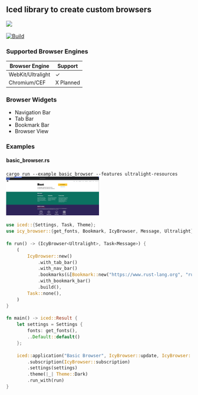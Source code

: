 ## Iced library to create custom browsers
<img src="https://raw.githubusercontent.com/gist/hecrj/ad7ecd38f6e47ff3688a38c79fd108f0/raw/74384875ecbad02ae2a926425e9bcafd0695bade/color.svg" width=20%>

[![Build](https://github.com/LegitCamper/icy_browser/actions/workflows/ci.yml/badge.svg)](https://github.com/LegitCamper/icy_browser/actions/workflows/ci.yml)

### Supported Browser Engines
| Browser Engine | Support      |
| ----------------- | --------- |
| WebKit/Ultralight | <span>&#10003;</span> |
| Chromium/CEF      | X Planned |


### Browser Widgets
- Navigation Bar
- Tab Bar
- Bookmark Bar
- Browser View

### Examples
#### basic_browser.rs
`cargo run --example basic_browser --features ultralight-resources`
<img src="https://github.com/LegitCamper/icy_browser/blob/main/assets/basic_browser.png?raw=true" width=50%>

``` Rust
use iced::{Settings, Task, Theme};
use icy_browser::{get_fonts, Bookmark, IcyBrowser, Message, Ultralight};

fn run() -> (IcyBrowser<Ultralight>, Task<Message>) {
    (
        IcyBrowser::new()
            .with_tab_bar()
            .with_nav_bar()
            .bookmarks(&[Bookmark::new("https://www.rust-lang.org", "rust-lang.org")])
            .with_bookmark_bar()
            .build(),
        Task::none(),
    )
}

fn main() -> iced::Result {
    let settings = Settings {
        fonts: get_fonts(),
        ..Default::default()
    };

    iced::application("Basic Browser", IcyBrowser::update, IcyBrowser::view)
        .subscription(IcyBrowser::subscription)
        .settings(settings)
        .theme(|_| Theme::Dark)
        .run_with(run)
}
```

